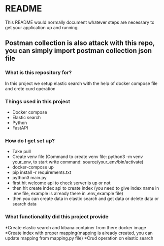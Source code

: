 # README #

This README would normally document whatever steps are necessary to get your application up and running.
## Postman collection is also attack with this repo, you can simply import postman collection json file ##



### What is this repository for? ###

In this project we setup elastic search with the help of docker compose file and crete curd operation

### Things used in this project ###

  * Docker compose
  * Elastic search
  * Python
  * FastAPI
     

### How do I get set up? ###

  * Take pull
  * Create venv file (Command to create venv file: python3 -m venv your_env, to start write command: source/your_env/bin/activate)
  * docker-compose up
  * pip install -r requirements.txt
  * python3 main.py
  * first hit welcome api to check server is up or not
  * then hit create index api to create index (you need to give index name in .env file, example is already there in .env_example file)
  * then you can create data in elastic search and get data or delete data or search data

### What functionality did this project provide ###

  *Create elastic search and kibana container from there docker image
  *Create index with proper mapping(mapping is already created, you can update mapping from mapping.py file)
  *Crud operation on elastic search
